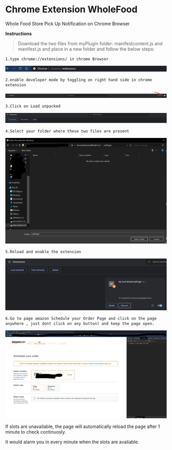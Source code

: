 # Chrome Extension WholeFood
Whole Food Store Pick Up Notification on Chrome Browser

**Instructions**
>Download the two files from myPlugin folder: manifestcontent.js and manifest.js  and place in a new folder and follow the below steps:
```
1.type chrome://extensions/ in chrome Browser
```
![](instructionScreenshot/Annotation%202020-04-18%20205147.png)
```
2.enable developer mode by toggling on right hand side in chrome extension
```
![](instructionScreenshot/step1.png)
```
3.Click on Load unpacked
```
![](instructionScreenshot/step2.png)
```
4.Select your folder where these two files are present
```
![](instructionScreenshot/Step3.png)
```
5.Reload and enable the extension
```
![](instructionScreenshot/Step4.png)

```
6.Go to page amazon Schedule your Order Page and click on the page anywhere , just dont click on any button) and keep the page open.
```
![](instructionScreenshot/Step5.png)

If slots are unavailable, the page will automatically reload the page after 1 minute to check continuosly.

It would alarm you in every minute when the slots are avaliable.
